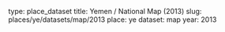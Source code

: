 type: place_dataset
title: Yemen / National Map (2013)
slug: places/ye/datasets/map/2013
place: ye
dataset: map
year: 2013
